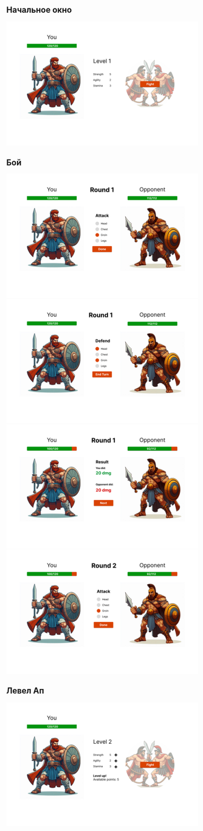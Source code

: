 ## Начальное окно
![](https://github.com/ilova-bazis/gladiator-fights/blob/main/frontend/5.png?raw=true)

## Бой
![](https://github.com/ilova-bazis/gladiator-fights/blob/main/frontend/1.png?raw=true)
![](https://github.com/ilova-bazis/gladiator-fights/blob/main/frontend/2.png?raw=true)
![](https://github.com/ilova-bazis/gladiator-fights/blob/main/frontend/3.png?raw=true)
![](https://github.com/ilova-bazis/gladiator-fights/blob/main/frontend/4.png?raw=true)

## Левел Ап
![](https://github.com/ilova-bazis/gladiator-fights/blob/main/frontend/6.png?raw=true)
